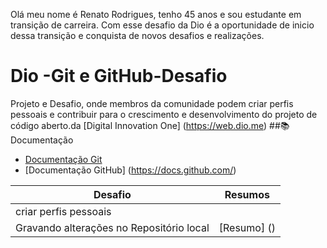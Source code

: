 Olá meu nome é Renato Rodrigues, tenho 45 anos e sou estudante em transição de carreira. 
Com esse desafio da Dio é a oportunidade de inicio dessa transição e conquista de novos desafios e realizações.
# Dio -Git e GitHub-Desafio

 Projeto e Desafio, onde membros da comunidade podem criar perfis pessoais e contribuir para o crescimento e desenvolvimento do projeto de código aberto.da [Digital Innovation One] (https://web.dio.me) 
##📚 Documentação 
- [Documentação Git](https://git-scm.com/doc)
- [Documentação GitHub] (https://docs.github.com/)



| Desafio | Resumos |
|-------|---------|
| criar perfis pessoais
Gravando alterações no Repositório local | [Resumo] () |




